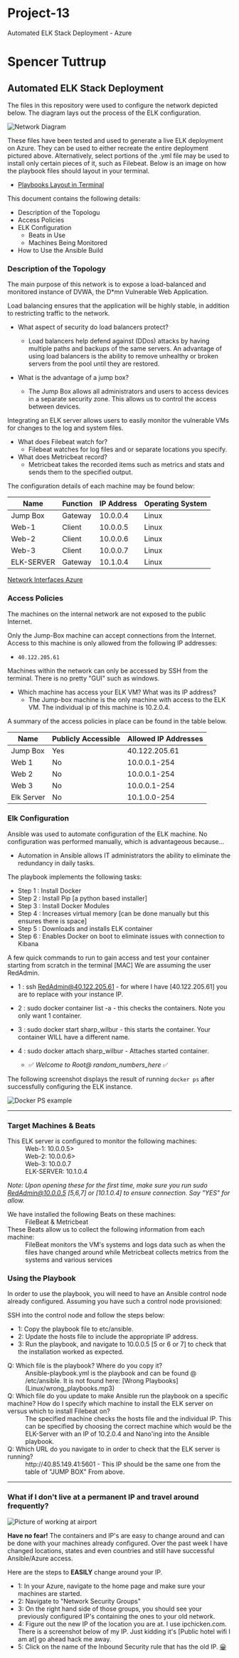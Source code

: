 # Project-13
Automated ELK Stack Deployment - Azure
# Spencer Tuttrup
## Automated ELK Stack Deployment

The files in this repository were used to configure the network depicted below. The diagram lays out the process of the ELK configuration.

![Network Diagram](Diagram/networkdiagram.png)

These files have been tested and used to generate a live ELK deployment on Azure. They can be used to either recreate the entire deployment pictured above. Alternatively, select portions of the .yml file may be used to install only certain pieces of it, such as Filebeat. Below is an image on how the playbook files should layout in your terminal.

  - [Playbooks Layout in Terminal](Ansible/allyml.png)

This document contains the following details:
- Description of the Topologu
- Access Policies
- ELK Configuration
  - Beats in Use
  - Machines Being Monitored
- How to Use the Ansible Build


### Description of the Topology

The main purpose of this network is to expose a load-balanced and monitored instance of DVWA, the D*mn Vulnerable Web Application.

Load balancing ensures that the application will be highly stable, in addition to restricting traffic to the network.

  - What aspect of security do load balancers protect?
      - Load balancers help defend against (DDos) attacks by having multiple paths and backups of the same servers. An advantage of using load balancers is the ability to remove unhealthy or broken servers from the pool until they are restored.

  - What is the advantage of a jump box?
      - The Jump Box allows all administrators and users to access devices in a separate security zone. This allows us to control the access between devices.

Integrating an ELK server allows users to easily monitor the vulnerable VMs for changes to the log and system files.
  - What does Filebeat watch for?
      - Filebeat watches for log files and or separate locations you specify. 
  - What does Metricbeat record?
      - Metricbeat takes the recorded items such as metrics and stats and sends them to the specified output.

The configuration details of each machine may be found below:

| Name        | Function | IP Address | Operating System |
|-------------|----------|------------|------------------|
| Jump Box    | Gateway  | 10.0.0.4   | Linux            |
| Web-1       | Client   | 10.0.0.5   | Linux            |
| Web-2       | Client   | 10.0.0.6   | Linux            |
| Web-3       | Client   | 10.0.0.7   | Linux            |
| ELK-SERVER  | Gateway  | 10.1.0.4   | Linux            |

[Network Interfaces Azure](Images/Network_Interfaces.png)

### Access Policies

The machines on the internal network are not exposed to the public Internet.

Only the Jump-Box machine can accept connections from the Internet. Access to this machine is only allowed from the following IP addresses:
- `40.122.205.61`

Machines within the network can only be accessed by SSH from the terminal. There is no pretty "GUI" such as windows.
  - Which machine has access your ELK VM? What was its IP address?
      - The Jump-box machine is the only machine with access to the ELK VM. The individual ip of this machine is 10.2.0.4.

A summary of the access policies in place can be found in the table below.

| Name       | Publicly Accessible | Allowed IP Addresses |
|------------|---------------------|----------------------|
| Jump Box   | Yes                 | 40.122.205.61        |
| Web 1      | No                  | 10.0.0.1-254         |
| Web 2      | No                  | 10.0.0.1-254         |
| Web 3      | No                  | 10.0.0.1-254         |
| Elk Server | No                  | 10.1.0.0-254         |

### Elk Configuration

Ansible was used to automate configuration of the ELK machine. No configuration was performed manually, which is advantageous because...
  - Automation in Ansible allows IT administrators the ability to eliminate the redundancy in daily tasks.

The playbook implements the following tasks:
- Step 1 : Install Docker
- Step 2 : Install Pip [a python based installer]
- Step 3 : Install Docker Modules
- Step 4 : Increases virtual memory [can be done manually but this ensures there is space]
- Step 5 : Downloads and installs ELK container
- Step 6 : Enables Docker on boot to eliminate issues with connection to Kibana

A few quick commands to run to gain access and test your container starting from scratch in the terminal [MAC] We are assuming the user RedAdmin.
- 1 : ssh RedAdmin@40.122.205.61 - for where I have [40.122.205.61] you are to replace with your instance IP.
- 2 : sudo docker container list -a - this checks the containers. Note you only want 1 container.
- 3 : sudo docker start sharp_wilbur - this starts the container. Your container WILL have a different name.
- 4 : sudo docker attach sharp_wilbur - Attaches started container.

   - :white_check_mark: *Welcome to Root@ random_numbers_here* :white_check_mark:

The following screenshot displays the result of running `docker ps` after successfully configuring the ELK instance.

![Docker PS example](Images/sudo_docker_ps.png)

---

### Target Machines & Beats
<dl>
  <dt>This ELK server is configured to monitor the following machines:</dt>
  <dd>Web-1: 10.0.0.5>
  <dd>Web-2: 10.0.0.6>
  <dd>Web-3: 10.0.0.7</dd>
  <dd>ELK-SERVER: 10.1.0.4</dd>
</dl>

*Note: Upon opening these for the first time, make sure you run sudo RedAdmin@10.0.0.5 [5,6,7] or [10.1.0.4] to ensure connection. Say "YES" for allow.*

<dl>
  <dt>We have installed the following Beats on these machines:</dt>
  <dd>FileBeat & Metricbeat</dd>
  <dt>These Beats allow us to collect the following information from each machine:</dt>
  <dd>FileBeat monitors the VM's systems and logs data such as when the files have changed around while Metricbeat collects metrics from the systems and various services</dd>
</dl>

### Using the Playbook
In order to use the playbook, you will need to have an Ansible control node already configured. Assuming you have such a control node provisioned:

SSH into the control node and follow the steps below:
 - 1: Copy the playbook file to etc/ansible.
 - 2: Update the hosts file to include the appropriate IP address.
 - 3: Run the playbook, and navigate to 10.0.0.5 [5 or 6 or 7] to check that the installation worked as expected.

<dl>
  <dt>Q:  Which file is the playbook? Where do you copy it? </dt>
  <dd>Ansible-playbook.yml is the playbook and can be found @ /etc/ansible. It is not found here: [Wrong Playbooks](Linux/wrong_playbooks.mp3) </dd>
  <dt>Q:  Which file do you update to make Ansible run the playbook on a specific machine? How do I specify which machine to install the ELK server on versus which to install Filebeat on? </dt>
  <dd>The specified machine checks the hosts file and the individual IP. This can be specified by choosing the correct machine which would be the ELK-Server with an IP of 10.2.0.4 and Nano'ing into the Ansible playbook. </dd>
  <dt>Q:  Which URL do you navigate to in order to check that the ELK server is running?</dt>
  <dd>http://40.85.149.41:5601 - This IP should be the same one from the table of "JUMP BOX" From above.</dd>
</dl>

---

### What if I don't live at a permanent IP and travel around frequently? 

![Picture of working at airport](Images/Configure_anywheree.png)

**Have no fear!** The containers and IP's are easy to change around and can be done with your machines already configured. Over the past week I have changed locations, states and even countries and still have successful Ansible/Azure access. 

Here are the steps to **EASILY** change around your IP.
- 1: In your Azure, navigate to the home page and make sure your machines are started.
- 2: Navigate to "Network Security Groups" 
- 3: On the right hand side of those groups, you should see your previously configured IP's containing the ones to your old network.
- 4: Figure out the new IP of the location you are at. I use ipchicken.com. There is a screenshot below of my IP. Just kidding it's [Public hotel wifi I am at] go ahead hack me away.
- 5: Click on the name of the Inbound Security rule that has the old IP. [:grinning:](Images/localip.png)


